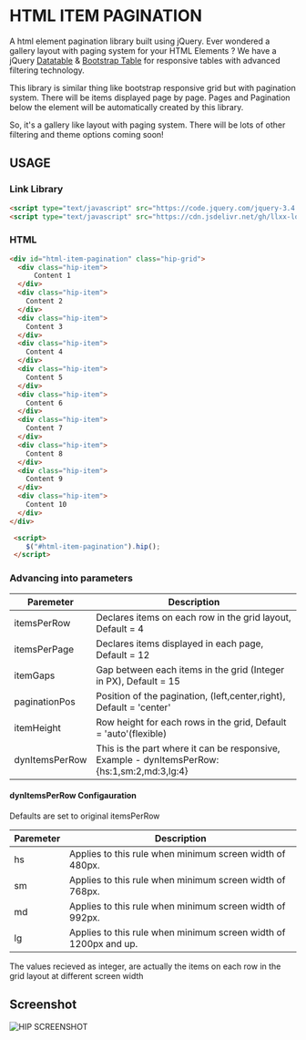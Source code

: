 # HTML ITEM PAGINATION
A html element pagination library built using jQuery.
Ever wondered a gallery layout with paging system for your HTML Elements ?
We have a jQuery [Datatable](https://datatables.net/) & [Bootstrap Table](https://getbootstrap.com/docs/4.3/content/tables/) for responsive tables with advanced filtering technology.

This library is similar thing like bootstrap responsive grid but with pagination system. There will be items displayed page by page. Pages and Pagination below the element will be automatically created by this library.

So, it's a gallery like layout with paging system. There will be lots of other filtering and theme options coming soon!

## USAGE
### Link Library
```html
<script type="text/javascript" src="https://code.jquery.com/jquery-3.4.1.min.js"></script>
<script type="text/javascript" src="https://cdn.jsdelivr.net/gh/llxx-lord-xxll/html-item-pagination/lib/hip.js"></script>
```
### HTML
  ```html
<div id="html-item-pagination" class="hip-grid">
    <div class="hip-item">
        Content 1
    </div>
    <div class="hip-item">
      Content 2
    </div>
    <div class="hip-item">
      Content 3
    </div>
    <div class="hip-item">
      Content 4
    </div>
    <div class="hip-item">
      Content 5
    </div>
    <div class="hip-item">
      Content 6
    </div>
    <div class="hip-item">
      Content 7
    </div>
    <div class="hip-item">
      Content 8
    </div>
    <div class="hip-item">
      Content 9
    </div>
    <div class="hip-item">
      Content 10
    </div>
</div>
```

```html
 <script>
    $("#html-item-pagination").hip();
 </script>
```
### Advancing into parameters

Paremeter | Description
------------ | -------------
itemsPerRow | Declares items on each row in the grid layout, Default = 4
itemsPerPage | Declares items displayed in each page, Default = 12
itemGaps | Gap between each items in the grid (Integer in PX), Default = 15
paginationPos | Position of the pagination, (left,center,right), Default = 'center'
itemHeight | Row height for each rows in the grid, Default = 'auto'(flexible)
dynItemsPerRow | This is the part where it can be responsive, Example - dynItemsPerRow: {hs:1,sm:2,md:3,lg:4}

#### dynItemsPerRow Configauration
Defaults are set to original itemsPerRow

Paremeter | Description
------------ | -------------
hs | Applies to this rule when minimum screen width of 480px.
sm | Applies to this rule when minimum screen width of 768px.
md | Applies to this rule when minimum screen width of 992px.
lg | Applies to this rule when minimum screen width of 1200px and up.

The values recieved as integer, are actually the items on each row in the grid layout at different screen width

## Screenshot
![HIP SCREENSHOT](https://res.cloudinary.com/llxx-lord-xxll/image/upload/v1574253844/hip/hip_h31zgf.png)

